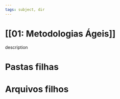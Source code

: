 ```yaml
---
tags: subject, dir
---
```


# [[01: Metodologias Ágeis]]

description

# Pastas filhas



# Arquivos filhos


